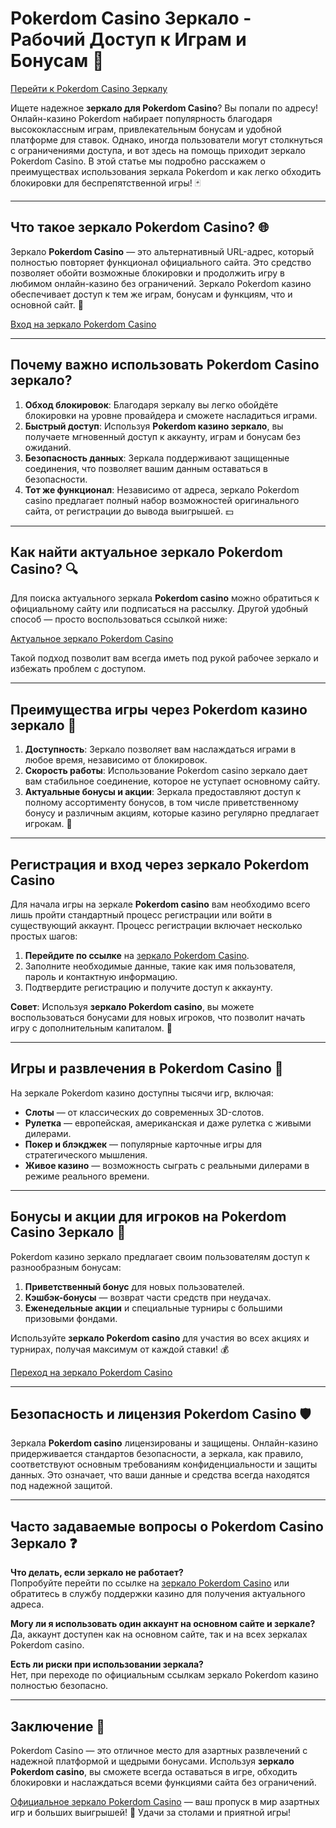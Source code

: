 # Pokerdom Casino Зеркало - Рабочий Доступ к Играм и Бонусам 🎰

[Перейти к Pokerdom Casino Зеркалу](https://brandplay.link/Bxg7SC7H)

Ищете надежное **зеркало для Pokerdom Casino**? Вы попали по адресу! Онлайн-казино Pokerdom набирает популярность благодаря высококлассным играм, привлекательным бонусам и удобной платформе для ставок. Однако, иногда пользователи могут столкнуться с ограничениями доступа, и вот здесь на помощь приходит зеркало Pokerdom Casino. В этой статье мы подробно расскажем о преимуществах использования зеркала Pokerdom и как легко обходить блокировки для беспрепятственной игры! 🃏

---

## Что такое зеркало Pokerdom Casino? 🌐

Зеркало **Pokerdom Casino** — это альтернативный URL-адрес, который полностью повторяет функционал официального сайта. Это средство позволяет обойти возможные блокировки и продолжить игру в любимом онлайн-казино без ограничений. Зеркало Pokerdom казино обеспечивает доступ к тем же играм, бонусам и функциям, что и основной сайт. 🎲

[Вход на зеркало Pokerdom Casino](https://brandplay.link/Bxg7SC7H)

---

## Почему важно использовать Pokerdom Casino зеркало?

1. **Обход блокировок**: Благодаря зеркалу вы легко обойдёте блокировки на уровне провайдера и сможете насладиться играми.
2. **Быстрый доступ**: Используя **Pokerdom казино зеркало**, вы получаете мгновенный доступ к аккаунту, играм и бонусам без ожиданий.
3. **Безопасность данных**: Зеркала поддерживают защищенные соединения, что позволяет вашим данным оставаться в безопасности.
4. **Тот же функционал**: Независимо от адреса, зеркало Pokerdom casino предлагает полный набор возможностей оригинального сайта, от регистрации до вывода выигрышей. 💵

---

## Как найти актуальное зеркало Pokerdom Casino? 🔍

Для поиска актуального зеркала **Pokerdom casino** можно обратиться к официальному сайту или подписаться на рассылку. Другой удобный способ — просто воспользоваться ссылкой ниже:

[Актуальное зеркало Pokerdom Casino](https://brandplay.link/Bxg7SC7H)

Такой подход позволит вам всегда иметь под рукой рабочее зеркало и избежать проблем с доступом.

---

## Преимущества игры через Pokerdom казино зеркало 🎉

1. **Доступность**: Зеркало позволяет вам наслаждаться играми в любое время, независимо от блокировок.
2. **Скорость работы**: Использование Pokerdom casino зеркало дает вам стабильное соединение, которое не уступает основному сайту.
3. **Актуальные бонусы и акции**: Зеркала предоставляют доступ к полному ассортименту бонусов, в том числе приветственному бонусу и различным акциям, которые казино регулярно предлагает игрокам. 🎁

---

## Регистрация и вход через зеркало Pokerdom Casino

Для начала игры на зеркале **Pokerdom casino** вам необходимо всего лишь пройти стандартный процесс регистрации или войти в существующий аккаунт. Процесс регистрации включает несколько простых шагов:

1. **Перейдите по ссылке** на [зеркало Pokerdom Casino](https://brandplay.link/Bxg7SC7H).
2. Заполните необходимые данные, такие как имя пользователя, пароль и контактную информацию.
3. Подтвердите регистрацию и получите доступ к аккаунту.

**Совет**: Используя **зеркало Pokerdom casino**, вы можете воспользоваться бонусами для новых игроков, что позволит начать игру с дополнительным капиталом. 🚀

---

## Игры и развлечения в Pokerdom Casino 🎲

На зеркале Pokerdom казино доступны тысячи игр, включая:

- **Слоты** — от классических до современных 3D-слотов.
- **Рулетка** — европейская, американская и даже рулетка с живыми дилерами.
- **Покер и блэкджек** — популярные карточные игры для стратегического мышления.
- **Живое казино** — возможность сыграть с реальными дилерами в режиме реального времени.

---

## Бонусы и акции для игроков на Pokerdom Casino Зеркало 🎁

Pokerdom казино зеркало предлагает своим пользователям доступ к разнообразным бонусам:

1. **Приветственный бонус** для новых пользователей.
2. **Кэшбэк-бонусы** — возврат части средств при неудачах.
3. **Еженедельные акции** и специальные турниры с большими призовыми фондами.

Используйте **зеркало Pokerdom casino** для участия во всех акциях и турнирах, получая максимум от каждой ставки! 💰

[Переход на зеркало Pokerdom Casino](https://brandplay.link/Bxg7SC7H)

---

## Безопасность и лицензия Pokerdom Casino 🛡️

Зеркала **Pokerdom casino** лицензированы и защищены. Онлайн-казино придерживается стандартов безопасности, а зеркала, как правило, соответствуют основным требованиям конфиденциальности и защиты данных. Это означает, что ваши данные и средства всегда находятся под надежной защитой.

---

## Часто задаваемые вопросы о Pokerdom Casino Зеркало ❓

**Что делать, если зеркало не работает?**  
Попробуйте перейти по ссылке на [зеркало Pokerdom Casino](https://brandplay.link/Bxg7SC7H) или обратитесь в службу поддержки казино для получения актуального адреса.

**Могу ли я использовать один аккаунт на основном сайте и зеркале?**  
Да, аккаунт доступен как на основном сайте, так и на всех зеркалах Pokerdom casino.

**Есть ли риски при использовании зеркала?**  
Нет, при переходе по официальным ссылкам зеркало Pokerdom казино полностью безопасно.

---

## Заключение 🎉

Pokerdom Casino — это отличное место для азартных развлечений с надежной платформой и щедрыми бонусами. Используя **зеркало Pokerdom casino**, вы сможете всегда оставаться в игре, обходить блокировки и наслаждаться всеми функциями сайта без ограничений.

[Официальное зеркало Pokerdom Casino](https://brandplay.link/Bxg7SC7H) — ваш пропуск в мир азартных игр и больших выигрышей! 🎰 Удачи за столами и приятной игры!
